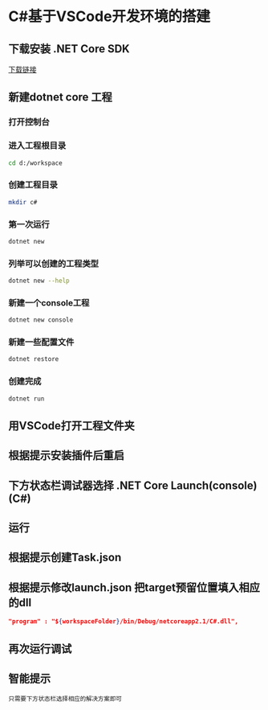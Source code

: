 # C#基于VSCode开发环境的搭建

## 下载安装 .NET Core SDK

[下载链接]( https://www.microsoft.com/net/download/core)

## 新建dotnet core 工程

### 打开控制台

### 进入工程根目录

```sh
cd d:/workspace
```

### 创建工程目录

```sh
mkdir c#
```

### 第一次运行

```sh
dotnet new
```

### 列举可以创建的工程类型

```sh
dotnet new --help
```

### 新建一个console工程

```sh
dotnet new console
```

### 新建一些配置文件

```sh
dotnet restore
```

### 创建完成

```sh
dotnet run
```

## 用VSCode打开工程文件夹

## 根据提示安装插件后重启

## 下方状态栏调试器选择 .NET Core Launch(console)(C#)

## 运行

## 根据提示创建Task.json

## 根据提示修改launch.json 把target预留位置填入相应的dll

```json
"program" : "${workspaceFolder}/bin/Debug/netcoreapp2.1/C#.dll",
```

## 再次运行调试

## 智能提示

    只需要下方状态栏选择相应的解决方案即可